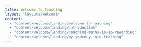 ```yaml
---
title: Welcome to teaching
layout: "layouts/welcome"
content:
  - "content/welcome/landing/welcome-to-teaching"
  - "content/welcome/landing/introduction"
  - "content/welcome/landing/teaching-maths-is-so-rewarding"
  - "content/welcome/landing/my-journey-into-teaching"
---
```

